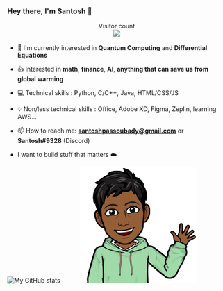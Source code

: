 ### Hey there, I'm Santosh 👋

<p align="center"> 
  Visitor count<br>
  <img src="https://profile-counter.glitch.me/ssantoshp/count.svg" />
</p>


- 🍉 I'm currently interested in **Quantum Computing** and **Differential Equations**

- 👍 Interested in **math**, **finance**, **AI**, **anything that can save us from global warming**

- 💻 Technical skills : Python, C/C++, Java, HTML/CSS/JS

- 💡 Non/less technical skills : Office, Adobe XD, Figma, Zeplin, learning AWS...

- 📫 How to reach me: **santoshpassoubady@gmail.com** or **Santosh#9328** (Discord)

- I want to build stuff that matters ☁️



![My GitHub stats](https://github-readme-stats.vercel.app/api?username=ssantoshp&count_private=true)&emsp;&emsp;&emsp;
<img src="bit.png"/>




